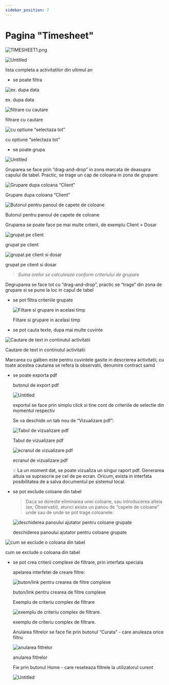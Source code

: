 ```yaml
---
sidebar_position: 7
---
```


# Pagina "Timesheet"

![TIMESHEET1.png](Ghid%20pentru%20modulul%20Panoramic%20c19cdb04c3584e0eb4af6560ae6704b6/TIMESHEET1.png)

![Untitled](Ghid%20pentru%20modulul%20Panoramic%20c19cdb04c3584e0eb4af6560ae6704b6/Untitled%204.png)

lista completa a activitatilor din ultimul an

- se poate filtra

![ex. dupa data](Ghid%20pentru%20modulul%20Panoramic%20c19cdb04c3584e0eb4af6560ae6704b6/Untitled%205.png)

ex. dupa data

![filtrare cu cautare](Ghid%20pentru%20modulul%20Panoramic%20c19cdb04c3584e0eb4af6560ae6704b6/Untitled%206.png)

filtrare cu cautare

![cu optiune  “selectaza tot”](Ghid%20pentru%20modulul%20Panoramic%20c19cdb04c3584e0eb4af6560ae6704b6/Untitled%207.png)

cu optiune  “selectaza tot”

- se poate grupa

![Untitled](Ghid%20pentru%20modulul%20Panoramic%20c19cdb04c3584e0eb4af6560ae6704b6/Untitled%208.png)

Gruparea se face prin “drag-and-drop” in zona marcata de deasupra capului de tabel. Practic, se trage un cap de coloana in zona de grupare:

![Grupare dupa coloana “Client”](Ghid%20pentru%20modulul%20Panoramic%20c19cdb04c3584e0eb4af6560ae6704b6/grupare1.png)

Grupare dupa coloana “Client”

![Butonul pentru panoul de capete de coloane](Ghid%20pentru%20modulul%20Panoramic%20c19cdb04c3584e0eb4af6560ae6704b6/Untitled%209.png)

Butonul pentru panoul de capete de coloane

Gruparea se poate face pe mai multe criterii, de exemplu Client > Dosar

![grupat pe client](Ghid%20pentru%20modulul%20Panoramic%20c19cdb04c3584e0eb4af6560ae6704b6/Untitled%2010.png)

grupat pe client

![grupat pe client si dosar](Ghid%20pentru%20modulul%20Panoramic%20c19cdb04c3584e0eb4af6560ae6704b6/Untitled%2011.png)

grupat pe client si dosar

> *Suma orelor se calculeaza conform criteriului de grupare*
>

Degruparea se face tot cu “drag-and-drop”, practic se “trage” din zona de grupare si se pune la loc in capul de tabel

- se pot filtra criteriile grupate

    ![Filtare si grupare in acelasi timp](Ghid%20pentru%20modulul%20Panoramic%20c19cdb04c3584e0eb4af6560ae6704b6/Untitled%2012.png)

    Filtare si grupare in acelasi timp

- se pot cauta texte, dupa mai multe cuvinte

![Cautare de text in continutul activitatii](Ghid%20pentru%20modulul%20Panoramic%20c19cdb04c3584e0eb4af6560ae6704b6/Untitled%2013.png)

Cautare de text in continutul activitatii

Marcarea cu galben este pentru cuvintele gasite in descrierea activitatii, cu toate acestea cautarea se refera  la observatii, denumire contract samd

- se poate exporta pdf

    butonul de export pdf

    ![Untitled](Ghid%20pentru%20modulul%20Panoramic%20c19cdb04c3584e0eb4af6560ae6704b6/Untitled%2014.png)

    exportul se face prin simplu click si tine cont de criteriile de selectie din momentul respectiv

    Se va deschide un tab nou de “Vizualizare pdf”:

    ![Tabul de vizualizare pdf](Ghid%20pentru%20modulul%20Panoramic%20c19cdb04c3584e0eb4af6560ae6704b6/Untitled%2015.png)

    Tabul de vizualizare pdf

    ![ecranul de vizualizare pdf](Ghid%20pentru%20modulul%20Panoramic%20c19cdb04c3584e0eb4af6560ae6704b6/Untitled%2016.png)

    ecranul de vizualizare pdf

    <aside>
    💡 La un moment dat, se poate vizualiza un singur raport pdf. Generarea altuia va suprascrie pe cel de pe ecran. Oricum, exista in interfata posibilitatea de a salva documentul pe sistemul local.

    </aside>

- se pot exclude coloane din tabel

    > Daca se doreste eliminarea unei coloane, sau introducerea alteia (ex, Observatii), atunci exista un panou de “capete de coloane” unde sau de unde se pot trage coloanele:
    >

    ![deschiderea panoului ajutator pentru coloane grupate](Ghid%20pentru%20modulul%20Panoramic%20c19cdb04c3584e0eb4af6560ae6704b6/grupare2.png)

    deschiderea panoului ajutator pentru coloane grupate

![cum se exclude o coloana din tabel](Ghid%20pentru%20modulul%20Panoramic%20c19cdb04c3584e0eb4af6560ae6704b6/grupare3.png)

cum se exclude o coloana din tabel

- se pot crea criterii complexe de filtrare, prin interfata speciala

    apelarea interfetei de creare filtre:

    ![buton/link pentru crearea de filtre complexe](Ghid%20pentru%20modulul%20Panoramic%20c19cdb04c3584e0eb4af6560ae6704b6/Untitled%2017.png)

    buton/link pentru crearea de filtre complexe

    Exemplu de criteriu complex de filtrare

    ![exemplu de criteriu complex de filtrare.](Ghid%20pentru%20modulul%20Panoramic%20c19cdb04c3584e0eb4af6560ae6704b6/Untitled%2018.png)

    exemplu de criteriu complex de filtrare.

    Anularea filtrelor se face fie prin butonul “Curata” - care anuleaza orice filtru

    ![anularea fitlrelor](Ghid%20pentru%20modulul%20Panoramic%20c19cdb04c3584e0eb4af6560ae6704b6/Untitled%2019.png)

    anularea fitlrelor

    Fie prin butonul Home - care reseteaza filtrele la utilizatorul curent

    ![Untitled](Ghid%20pentru%20modulul%20Panoramic%20c19cdb04c3584e0eb4af6560ae6704b6/Untitled%2020.png)
